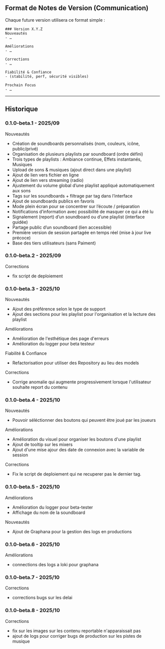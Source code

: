 ## Format de Notes de Version (Communication)
Chaque future version utilisera ce format simple :

```
### Version X.Y.Z
Nouveautés
- …

Améliorations
- …

Corrections
- …

Fiabilité & Confiance
- (stabilité, perf, sécurité visibles)

Prochain Focus
- …
```

------------------------------
## Historique
### 0.1.0-beta.1 - 2025/09
Nouveautés
- Création de soundboards personnalisés (nom, couleurs, icône, public/privé)
- Organisation de plusieurs playlists par soundboard (ordre défini)
- Trois types de playlists : Ambiance continue, Effets instantanés, Musiques
- Upload de sons & musiques (ajout direct dans une playlist)
- Ajout de lien vers fichier en ligne
- Ajout de lien vers streaming (radio)
- Ajustement du volume global d’une playlist appliqué automatiquement aux sons
- Tags sur les soundboards + filtrage par tag dans l’interface
- Ajout de soundboards publics en favoris
- Mode plein écran pour se concentrer sur l’écoute / préparation
- Notifications d’information avec possibilité de masquer ce qui a été lu
- Signalement (report) d’un soundboard ou d’une playlist (interface guidée)
- Partage public d’un soundboard (lien accessible)
- Première version de session partagée en temps réel (mise à jour live précoce)
- Base des tiers utilisateurs (sans Paiment)

### 0.1.0-beta.2 - 2025/09
Corrections
- fix script de deploiement


### 0.1.0-beta.3 - 2025/10
Nouveautés
- Ajout des préférence selon le type de support
- Ajout des sections pour les playlist pour l'organisation et la lecture des playlist

Améliorations
- Amélioration de l'esthétique des page d'erreurs
- Amélioration du logger pour beta testeur

Fiabilité & Confiance
- Refactorisation pour utiliser des Repository au lieu des models

Corrections
- Corrige anomalie qui augmente progressivement lorsque l'utilisateur souhaite report du contenu

### 0.1.0-beta.4 - 2025/10
Nouveautés
- Pouvoir séléctionner des boutons qui peuvent être joué par les joueurs

Améliorations
- Amélioration du visuel pour organiser les boutons d'une playlist
- Ajout de tooltip sur les mixers
- Ajout d'une mise ajour des date de connexion avec la variable de session

Corrections
- Fix le script de deploiement qui ne recuperer pas le dernier tag. 

### 0.1.0-beta.5 - 2025/10
Améliorations
- Amélioration du logger pour beta-tester
- Affichage du nom de la soundboard

Nouveautés
- Ajout de Graphana pour la gestion des logs en productions

### 0.1.0-beta.6 - 2025/10
Améliorations
- connections des logs a loki pour graphana

### 0.1.0-beta.7 - 2025/10
Corrections
- corrections bugs sur les delai

### 0.1.0-beta.8 - 2025/10
Corrections
- fix sur les images sur les contenu reportable n'apparaissait pas
- ajout de logs pour corriger bugs de production sur les pistes de musique